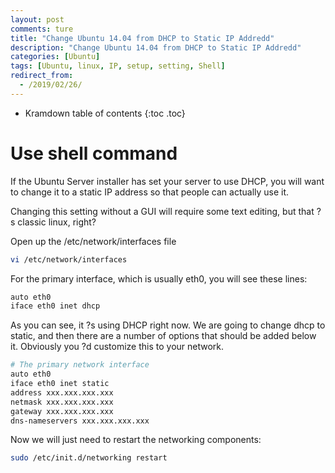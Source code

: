 ```yaml
---
layout: post
comments: ture
title: "Change Ubuntu 14.04 from DHCP to Static IP Addredd"
description: "Change Ubuntu 14.04 from DHCP to Static IP Addredd"
categories: [Ubuntu]
tags: [Ubuntu, linux, IP, setup, setting, Shell]
redirect_from:
  - /2019/02/26/
---
```


* Kramdown table of contents
{:toc .toc}

# Use shell command
If the Ubuntu Server installer has set your server to use DHCP, you will want to change it to a static IP address so that people can actually use it.

Changing this setting without a GUI will require some text editing, but that ?s classic linux, right?

Open up the /etc/network/interfaces file

``` bash
vi /etc/network/interfaces
```

For the primary interface, which is usually eth0, you will see these lines:

``` bash
auto eth0
iface eth0 inet dhcp
```

As you can see, it ?s using DHCP right now. We are going to change dhcp to static, and then there are a number of options that should be added below it. Obviously you ?d customize this to your network.

``` bash
# The primary network interface
auto eth0
iface eth0 inet static
address xxx.xxx.xxx.xxx
netmask xxx.xxx.xxx.xxx
gateway xxx.xxx.xxx.xxx
dns-nameservers xxx.xxx.xxx.xxx
```

Now we will just need to restart the networking components:

``` bash
sudo /etc/init.d/networking restart
```